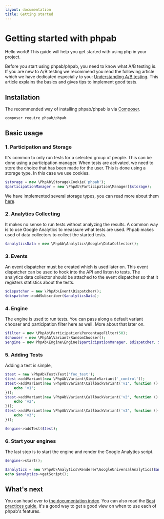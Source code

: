 ```yaml
---
layout: documentation
title: Getting started
---
```


# Getting started with phpab

Hello world! This guide will help you get started with using php in your project.

Before you start using phpab/phpab, you need to know what A/B testing is. If you are new to
A/B testing we recommend you read the following article which we have dedicated especially to you:
[Understanding A/B testing](understanding-ab-testing.md). This article explains the basics and gives
tips to implement good tests.

## Installation

The recommended way of installing phpab/phpab is via [Composer](http://getcomposer.org/doc/00-intro.md).

```
composer require phpab/phpab
```

## Basic usage

### 1. Participation and Storage

It's common to only run tests for a selected group of people. This can be done using a participation
manager. When tests are activated, we need to store the choice that has been made for the user. This
is done using a storage type. In this case we use cookies.

```php
$storage = new \PhpAb\Storage\Cookie('phpab');
$participationManager = new \PhpAb\Participation\Manager($storage);
```

We have implemented several storage types, you can read more about them [here](storage.md).

### 2. Analytics Collecting

It makes no sense to run tests without analyzing the results. A common way is to use Google Analytics to
meassure what tests are used. Phpab makes used of data collectors to collect the started tests.

```php
$analyticsData = new \PhpAb\Analytics\Google\DataCollector();
```

### 3. Events

An event dispatcher must be created which is used later on. This event dispatcher can be used to hook
into the API and listen to tests. The analytics data collector should be attached to the event dispatcher
so that it registers statistics about the tests.

```php
$dispatcher = new \PhpAb\Event\Dispatcher();
$dispatcher->addSubscriber($analyticsData);
```

### 4. Engine

The engine is used to run tests. You can pass along a default variant chooser and participation filter
here as well. More about that later on.

```php
$filter = new \PhpAb\Participation\PercentageFilter(50);
$chooser = new \PhpAb\Variant\RandomChooser();
$engine = new PhpAb\Engine\Engine($participationManager, $dispatcher, $filter, $chooser);
```

### 5. Adding Tests

Adding a test is simple,

```php
$test = new \PhpAb\Test\Test('foo_test');
$test->addVariant(new \PhpAb\Variant\SimpleVariant('_control'));
$test->addVariant(new \PhpAb\Variant\CallbackVariant('v1', function () {
    echo 'v1';
}));
$test->addVariant(new \PhpAb\Variant\CallbackVariant('v2', function () {
    echo 'v2';
}));
$test->addVariant(new \PhpAb\Variant\CallbackVariant('v3', function () {
    echo 'v3';
}));

$engine->addTest($test);
```

### 6. Start your engines

The last step is to start the engine and render the Google Analytics script.

```php
$engine->start();
```
```php
$analytics = new \PhpAb\Analytics\Renderer\GoogleUniversalAnalytics($analyticsData->getTestsData());
echo $analytics->getScript();
```

## What's next

You can head over to [the documentation index](index.md). You can also read
the [Best practices guide](best-practices.md), it's a good way to get a good view on when to
use each of phpab's features.
